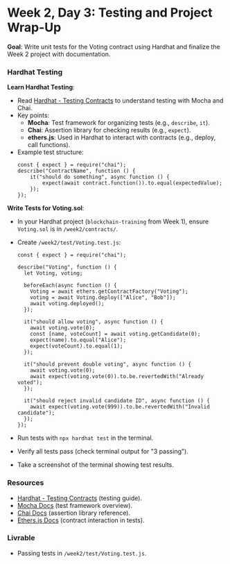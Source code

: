 # Week 2, Day 3: Testing and Project Wrap-Up

**Goal**: Write unit tests for the Voting contract using Hardhat and finalize the Week 2 project with documentation.

### Hardhat Testing

**Learn Hardhat Testing**:

- Read [Hardhat - Testing Contracts](https://hardhat.org/hardhat-runner/docs/guides/test-contracts) to understand testing with Mocha and Chai.
- Key points:
  - **Mocha**: Test framework for organizing tests (e.g., `describe`, `it`).
  - **Chai**: Assertion library for checking results (e.g., `expect`).
  - **ethers.js**: Used in Hardhat to interact with contracts (e.g., deploy, call functions).
- Example test structure:
  ```
  const { expect } = require("chai");
  describe("ContractName", function () {
      it("should do something", async function () {
          expect(await contract.function()).to.equal(expectedValue);
      });
  });
  ```

**Write Tests for Voting.sol**:

- In your Hardhat project (`blockchain-training` from Week 1), ensure `Voting.sol` is in `/week2/contracts/`.
- Create `/week2/test/Voting.test.js`:

  ```
  const { expect } = require("chai");

  describe("Voting", function () {
    let Voting, voting;

    beforeEach(async function () {
      Voting = await ethers.getContractFactory("Voting");
      voting = await Voting.deploy(["Alice", "Bob"]);
      await voting.deployed();
    });

    it("should allow voting", async function () {
      await voting.vote(0);
      const [name, voteCount] = await voting.getCandidate(0);
      expect(name).to.equal("Alice");
      expect(voteCount).to.equal(1);
    });

    it("should prevent double voting", async function () {
      await voting.vote(0);
      await expect(voting.vote(0)).to.be.revertedWith("Already voted");
    });

    it("should reject invalid candidate ID", async function () {
      await expect(voting.vote(999)).to.be.revertedWith("Invalid candidate");
    });
  });
  ```

- Run tests with `npx hardhat test` in the terminal.
- Verify all tests pass (check terminal output for "3 passing").
- Take a screenshot of the terminal showing test results.

### Resources

- [Hardhat - Testing Contracts](https://hardhat.org/hardhat-runner/docs/guides/test-contracts) (testing guide).
- [Mocha Docs](https://mochajs.org/) (test framework overview).
- [Chai Docs](https://www.chaijs.com/) (assertion library reference).
- [Ethers.js Docs](https://docs.ethers.io/v5/) (contract interaction in tests).

### Livrable

- Passing tests in `/week2/test/Voting.test.js`.
